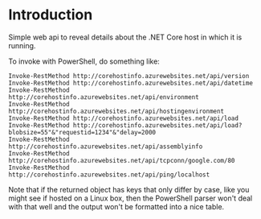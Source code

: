 # Introduction

Simple web api to reveal details about the .NET Core host in which it is running.

To invoke with PowerShell, do something like:

    Invoke-RestMethod http://corehostinfo.azurewebsites.net/api/version
    Invoke-RestMethod http://corehostinfo.azurewebsites.net/api/datetime
    Invoke-RestMethod http://corehostinfo.azurewebsites.net/api/environment
    Invoke-RestMethod http://corehostinfo.azurewebsites.net/api/hostingenvironment
    Invoke-RestMethod http://corehostinfo.azurewebsites.net/api/load
    Invoke-RestMethod http://corehostinfo.azurewebsites.net/api/load?blobsize=55"&"requestid=1234"&"delay=2000
    Invoke-RestMethod http://corehostinfo.azurewebsites.net/api/assemblyinfo
    Invoke-RestMethod http://corehostinfo.azurewebsites.net/api/tcpconn/google.com/80
    Invoke-RestMethod http://corehostinfo.azurewebsites.net/api/ping/localhost

Note that if the returned object has keys that only differ by case, like
you might see if hosted on a Linux box, then the PowerShell parser won't deal
with that well and the output won't be formatted into a nice table.